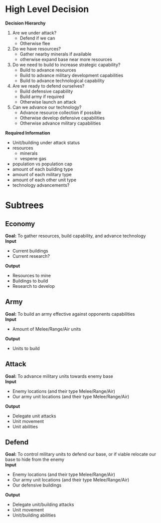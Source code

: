 # High Level Decision
**Decision Hierarchy**
1. Are we under attack?
   - Defend if we can
   - Otherwise flee
3. Do we have resources?
   - Gather nearby minerals if available
   - otherwise expand base near more resources
5. Do we need to build to increase strategic capability?
   - Build to advance resources
   - Build to advance military development capabilities
   - Build to advance technological capability
7. Are we ready to defend ourselves?
   - Build defensive capability
   - Build army if required
   - Otherwise launch an attack
9. Can we advance our technology?
    - Advance resource collection if possible
    - Otherwise develop defensive capabilities
    - Otherwise advance military capabilities

**Required Information**
- Unit/building under attack status
- resources
  - minerals
  - vespene gas
- population vs population cap
- amount of each building type
- amount of each military type
- amount of each other unit type
- technology advancements?

# Subtrees   
## Economy   
**Goal:** To gather resources, build capability, and advance technology   
**Input**
- Current buildings
- Current research?   

**Output**
- Resources to mine
- Buildings to build
- Research to develop

## Army
**Goal:** To build an army effective against opponents capabilities    
**Input**
- Amount of Melee/Range/Air units   

**Output**
- Units to build

## Attack
**Goal:** To advance military units towards enemy base    
**Input**
- Enemy locations (and their type Melee/Range/Air)
- Our army unit locations (and their type Melee/Range/Air)   

**Output**
- Delegate unit attacks
- Unit movement
- Unit abilities

## Defend
**Goal:** To control military units to defend our base, or if viable relocate our base to hide from the enemy   
**Input**
- Enemy locations (and their type Melee/Range/Air)
- Our army unit locations (and their type Melee/Range/Air)
- Our defensive buildings   

**Output**
- Delegate unit/building attacks
- Unit movement
- Unit/building abilities
